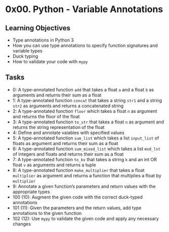 # 0x00. Python - Variable Annotations
## Learning Objectives
- Type annotations in Python 3
- How you can use type annotations to specify function signatures and variable types
- Duck typing
- How to validate your code with `mypy`
## Tasks
- 0: A type-annotated function `add` that takes a float `a` and a float `b` as arguments and returns their sum as a float
- 1: A type-annotated function `concat` that takes a string `str1` and a string `str2` as arguments and returns a concatenated string
- 2: A type-annotated function `floor` which takes a float `n` as argument and returns the floor of the float
- 3: A type-annotated function `to_str` that takes a float `n` as argument and returns the string representation of the float
- 4: Define and annotate vaiables with specified values
- 5: A type-annotated function `sum_list` which takes a list `input_list` of floats as argument and returns their sum as a float
- 6: A type-annotated function `sum_mixed_list` which takes a list `mxd_lst` of integers and floats and returns their sum as a float
- 7: A type-annotated function `to_kv` that takes a string `k` and an int OR float `v` as arguments and returns a tuple
- 8: A type-annotated function `make_multiplier` that takes a float `multiplier` as argument and returns a function that multiplies a float by `multiplier`
- 9: Annotate a given function’s parameters and return values with the appropriate types
- 100 (10): Augment the given code with the correct duck-typed annotations
- 101 (11): Given the parameters and the return values, add type annotations to the given function
- 102 (12): Use `mypy` to validate the given code and apply any necessary changes
